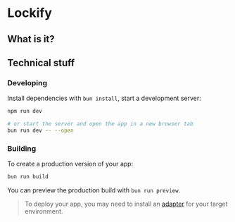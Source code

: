 # Lockify

## What is it?

## Technical stuff

### Developing

Install dependencies with `bun install`, start a development server:

```bash
npm run dev

# or start the server and open the app in a new browser tab
bun run dev -- --open
```

### Building

To create a production version of your app:

```bash
bun run build
```

You can preview the production build with `bun run preview`.

> To deploy your app, you may need to install an [adapter](https://kit.svelte.dev/docs/adapters) for your target environment.
